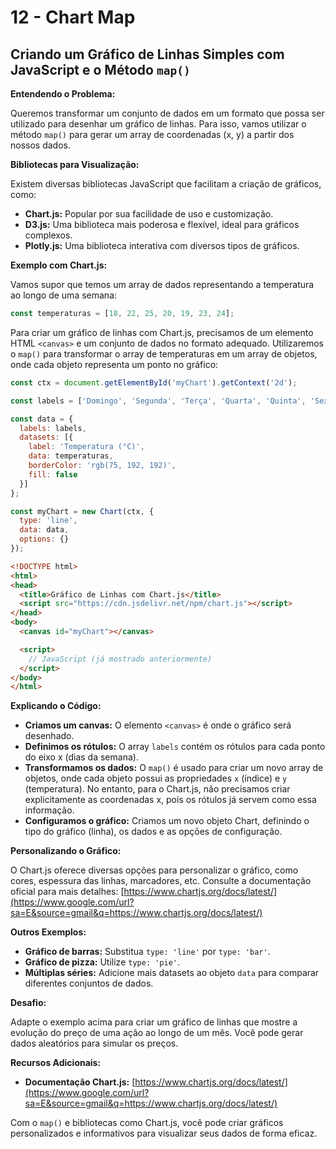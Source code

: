# 12 - Chart Map

## Criando um Gráfico de Linhas Simples com JavaScript e o Método `map()`


**Entendendo o Problema:**

Queremos transformar um conjunto de dados em um formato que possa ser utilizado para desenhar um gráfico de linhas. Para isso, vamos utilizar o método `map()` para gerar um array de coordenadas (x, y) a partir dos nossos dados.

**Bibliotecas para Visualização:**

Existem diversas bibliotecas JavaScript que facilitam a criação de gráficos, como:

* **Chart.js:** Popular por sua facilidade de uso e customização.
* **D3.js:** Uma biblioteca mais poderosa e flexível, ideal para gráficos complexos.
* **Plotly.js:** Uma biblioteca interativa com diversos tipos de gráficos.

**Exemplo com Chart.js:**

Vamos supor que temos um array de dados representando a temperatura ao longo de uma semana:

```javascript
const temperaturas = [18, 22, 25, 20, 19, 23, 24];
```

Para criar um gráfico de linhas com Chart.js, precisamos de um elemento HTML `<canvas>` e um conjunto de dados no formato adequado. Utilizaremos o `map()` para transformar o array de temperaturas em um array de objetos, onde cada objeto representa um ponto no gráfico:

```javascript
const ctx = document.getElementById('myChart').getContext('2d');

const labels = ['Domingo', 'Segunda', 'Terça', 'Quarta', 'Quinta', 'Sexta', 'Sábado'];

const data = {
  labels: labels,
  datasets: [{
    label: 'Temperatura (°C)',
    data: temperaturas,
    borderColor: 'rgb(75, 192, 192)',
    fill: false
  }]
};

const myChart = new Chart(ctx, {
  type: 'line',
  data: data,
  options: {}
});
```

```html
<!DOCTYPE html>
<html>
<head>
  <title>Gráfico de Linhas com Chart.js</title>
  <script src="https://cdn.jsdelivr.net/npm/chart.js"></script>
</head>
<body>
  <canvas id="myChart"></canvas>

  <script>
    // JavaScript (já mostrado anteriormente)
  </script>
</body>
</html>
```

**Explicando o Código:**

* **Criamos um canvas:** O elemento `<canvas>` é onde o gráfico será desenhado.
* **Definimos os rótulos:** O array `labels` contém os rótulos para cada ponto do eixo x (dias da semana).
* **Transformamos os dados:** O `map()` é usado para criar um novo array de objetos, onde cada objeto possui as propriedades `x` (índice) e `y` (temperatura). No entanto, para o Chart.js, não precisamos criar explicitamente as coordenadas x, pois os rótulos já servem como essa informação.
* **Configuramos o gráfico:** Criamos um novo objeto Chart, definindo o tipo do gráfico (linha), os dados e as opções de configuração.

**Personalizando o Gráfico:**

O Chart.js oferece diversas opções para personalizar o gráfico, como cores, espessura das linhas, marcadores, etc. Consulte a documentação oficial para mais detalhes: [https://www.chartjs.org/docs/latest/](https://www.google.com/url?sa=E&source=gmail&q=https://www.chartjs.org/docs/latest/)

**Outros Exemplos:**

* **Gráfico de barras:** Substitua `type: 'line'` por `type: 'bar'`.
* **Gráfico de pizza:** Utilize `type: 'pie'`.
* **Múltiplas séries:** Adicione mais datasets ao objeto `data` para comparar diferentes conjuntos de dados.

**Desafio:**

Adapte o exemplo acima para criar um gráfico de linhas que mostre a evolução do preço de uma ação ao longo de um mês. Você pode gerar dados aleatórios para simular os preços.

**Recursos Adicionais:**

* **Documentação Chart.js:** [https://www.chartjs.org/docs/latest/](https://www.google.com/url?sa=E&source=gmail&q=https://www.chartjs.org/docs/latest/)

Com o `map()` e bibliotecas como Chart.js, você pode criar gráficos personalizados e informativos para visualizar seus dados de forma eficaz.
